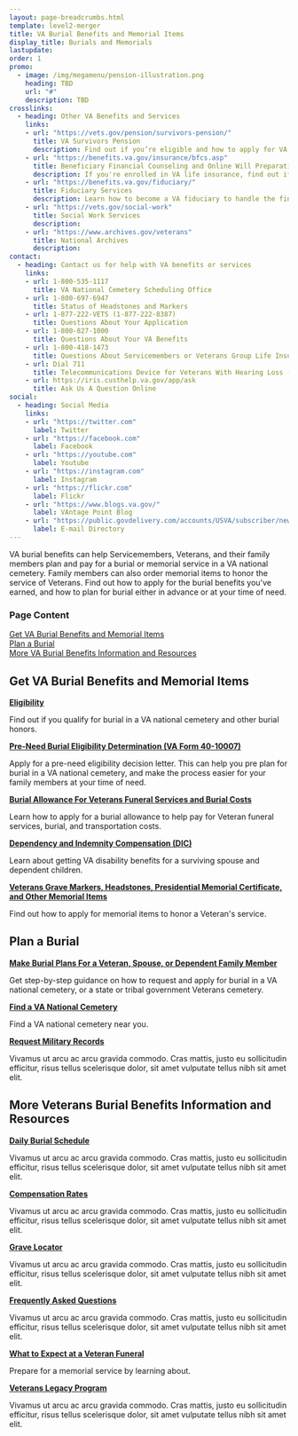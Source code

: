 ```yaml
---
layout: page-breadcrumbs.html
template: level2-merger
title: VA Burial Benefits and Memorial Items
display_title: Burials and Memorials
lastupdate:
order: 1
promo:
  - image: /img/megamenu/pension-illustration.png
    heading: TBD
    url: "#"
    description: TBD
crosslinks:
  - heading: Other VA Benefits and Services
    links:
    - url: "https://vets.gov/pension/survivors-pension/"
      title: VA Survivors Pension
      description: Find out if you’re eligible and how to apply for VA pension benefits as a surviving spouse or child of a deceased Veteran with wartime service.
    - url: "https://benefits.va.gov/insurance/bfcs.asp"
      title: Beneficiary Financial Counseling and Online Will Preparation
      description: If you're enrolled in VA life insurance, find out if you can get free financial planning and online will preparation services.
    - url: "https://benefits.va.gov/fiduciary/"
      title: Fiduciary Services
      description: Learn how to become a VA fiduciary to handle the financial affairs of a Veteran in need.
    - url: "https://vets.gov/social-work"
      title: Social Work Services
      description:
    - url: "https://www.archives.gov/veterans"
      title: National Archives
      description:
contact:
  - heading: Contact us for help with VA benefits or services
    links:
    - url: 1-800-535-1117
      title: VA National Cemetery Scheduling Office
    - url: 1-800-697-6947
      title: Status of Headstones and Markers
    - url: 1-877-222-VETS (1-877-222-8387)
      title: Questions About Your Application
    - url: 1-800-827-1000
      title: Questions About Your VA Benefits
    - url: 1-800-418-1473
      title: Questions About Servicemembers or Veterans Group Life Insurance
    - url: Dial 711
      title: Telecommunications Device for Veterans With Hearing Loss (TDD or TTY)
    - url: https://iris.custhelp.va.gov/app/ask
      title: Ask Us A Question Online 
social:
  - heading: Social Media
    links:
    - url: "https://twitter.com"
      label: Twitter
    - url: "https://facebook.com"
      label: Facebook
    - url: "https://youtube.com"
      label: Youtube
    - url: "https://instagram.com"
      label: Instagram
    - url: "https://flickr.com"
      label: Flickr
    - url: "https://www.blogs.va.gov/"
      label: VAntage Point Blog
    - url: "https://public.govdelivery.com/accounts/USVA/subscriber/new/"
      label: E-mail Directory
---
```


<p class="va-introtext">
VA burial benefits can help Servicemembers, Veterans, and their family members plan and pay for a burial or memorial service in a VA national cemetery. Family members can also order memorial items to honor the service of Veterans. Find out how to apply for the burial benefits you've earned, and how to plan for burial either in advance or at your time of need.</p>

<h3 class="highlight">Page Content</h3>

[Get VA Burial Benefits and Memorial Items](#get)<br>
[Plan a Burial](#manage)<br>
[More VA Burial Benefits Information and Resources](#more)<br>

<section id="get" class="merger-majorlinks">

  <h2 class="highlight">Get VA Burial Benefits and Memorial Items</h2>

  <div class="link">
    <a href="https://vets.gov/burials-and-memorials/eligibility/"><b>Eligibility</b></a>
    <p>Find out if you qualify for burial in a VA national cemetery and other burial honors.
  </div>

  <div class="link">
    <a href="https://vets.gov/burials-and-memorials/pre-need/"><b>Pre-Need Burial Eligibility Determination (VA Form 40-10007)</b></a>
    <p>Apply for a pre-need eligibility decision letter. This can help you pre plan for burial in a VA national cemetery, and make the process easier for your family members at your time of need.</p>
  </div>

  <div class="link">
    <a href="https://vets.gov/burials-and-memorials/survivor-and-dependent-benefits/burial-costs/"><b>Burial Allowance For Veterans Funeral Services and Burial Costs</b></a>
    <p>Learn how to apply for a burial allowance to help pay for Veteran funeral services, burial, and transportation costs.</p>
  </div>

  <div class="link">
    <a href="https://vets.gov/burials-and-memorials/survivor-and-dependent-benefits/compensation/"><b>Dependency and Indemnity Compensation (DIC)</b></a>
    <p>Learn about getting VA disability benefits for a surviving spouse and dependent children.</p>
  </div>

  <div class="link">
    <a href="https://www.vets.gov/burials-and-memorials/honor/headstones-markers-medallions/"><b>Veterans Grave Markers, Headstones, Presidential Memorial Certificate, and Other Memorial Items</b></a>
    <p>Find out how to apply for memorial items to honor a Veteran's service.</p>
  </div>
  
</section>

<section id="manage" class="merger-majorlinks">

  <h2 class='highlight'>Plan a Burial</h2>

  <div class="link">
    <a href="https://vets.gov/burials-and-memorials/burial-planning/"><b>Make Burial Plans For a Veteran, Spouse, or Dependent Family Member</b></a>
    <p>Get step-by-step guidance on how to request and apply for burial in a VA national cemetery, or a state or tribal government Veterans cemetery.</p>
    </div>

   <div class="link">
    <a href="https://vets.gov/facilities"><b>Find a VA National Cemetery</b></a>
    <p>Find a VA national cemetery near you.</p>
  </div>
  
  <div class="link">
    <a href="#"><b>Request Military Records</b></a>
    <p>Vivamus ut arcu ac arcu gravida commodo. Cras mattis, justo eu sollicitudin efficitur, risus tellus scelerisque dolor, sit amet vulputate tellus nibh sit amet elit.</p>
  </div>

</section>

<section id="more" class="merger-majorlinks">

  <h2 class='highlight'>More Veterans Burial Benefits Information and Resources</h2>

  <div class="link">
    <a href="https://cem.va.gov/cem/dailyburialschedule/"><b>Daily Burial Schedule</b></a>
    <p>Vivamus ut arcu ac arcu gravida commodo. Cras mattis, justo eu sollicitudin efficitur, risus tellus scelerisque dolor, sit amet vulputate tellus nibh sit amet elit.</p>
  </div>

  <div class="link">
    <a href=""><b>Compensation Rates  </b></a>
    <p>Vivamus ut arcu ac arcu gravida commodo. Cras mattis, justo eu sollicitudin efficitur, risus tellus scelerisque dolor, sit amet vulputate tellus nibh sit amet elit.</p>
  </div>


  <div class="link">
    <a href="https://m.va.gov/gravelocator/index.cfm"><b>Grave Locator</b></a>
    <p>Vivamus ut arcu ac arcu gravida commodo. Cras mattis, justo eu sollicitudin efficitur, risus tellus scelerisque dolor, sit amet vulputate tellus nibh sit amet elit.</p>
  </div>

  <div class="link">
    <a href="https://www.cem.va.gov/cem/faq.asp"><b>Frequently Asked Questions</b></a>
    <p>Vivamus ut arcu ac arcu gravida commodo. Cras mattis, justo eu sollicitudin efficitur, risus tellus scelerisque dolor, sit amet vulputate tellus nibh sit amet elit.</p>
  </div>

  <div class="link">
    <a href="https://vets.gov/burials-and-memorials/what-to-expect-at-a-funeral/"><b>What to Expect at a Veteran Funeral</b></a>
    <p>Prepare for a memorial service by learning about.</p>
  </div>

  <div class="link">
    <a href="https://www.cem.va.gov/cem/legacy/index.asp"><b>Veterans Legacy Program</b></a>
    <p>Vivamus ut arcu ac arcu gravida commodo. Cras mattis, justo eu sollicitudin efficitur, risus tellus scelerisque dolor, sit amet vulputate tellus nibh sit amet elit.</p>
  </div>

</section>
